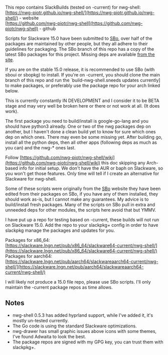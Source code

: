 
This repo contains SlackBuilds (tested on -current) for nwg-shell:  
[https://nwg-piotr.github.io/nwg-shell/](https://nwg-piotr.github.io/nwg-shell/) - website  
[https://github.com/nwg-piotr/nwg-shell](https://github.com/nwg-piotr/nwg-shell) - github  

Scripts for Slackware 15.0 have been submitted to [SBo](https://slackbulds.org), over half of the
packages are maintained by other people, but they all adhere to their guidelines for packaging.
The SBo branch of this repo has a copy of the latest SBo packages for this project. Missing deps
are available [from the site](https://slackbuilds.org). 

If you are on the stable 15.0 release, it is recommended to use SBo (with sboui or sbopkg) to install. 
If you're on -current, you should clone the main branch of this repo and run the `build-nwg-shell.sneeds updates currently]
 to make packages, or preferably use the package repo for your arch linked below.

This is currently constantly IN DEVELOPMENT and I consider it to be BETA stage and may very well be broken
here or there or not work at all. (It does work).

The first package you need to build/install is google-go-lang and you should have python3 already.
One or two of the nwg packages dep on another, but I haven't done a clean build yet to know for
sure which ones dep on which ones. There may even be some missing yet. After building go, install
all the python deps, then all other apps (following deps as much as you can) and the nwg-* ones
last.

Follow  [https://github.com/nwg-piotr/nwg-shell/wiki](https://github.com/nwg-piotr/nwg-shell/wiki) 
this doc skipping any Arch-based info for initial setup. We don't have the AUR or baph on Slackware,
so you won't get those features. Only time will tell if I create an alternative for Slackware for
nwg-shell.

Some of these scripts were originally from the [SBo](https://slackbuilds.org) website they
have been edited from their packages on SBo, if you have any of them installed, they should work
as-is, but I cannot make any guarantees. My advice is to build/install fresh packages. Many of the scripts
on SBo pull in extra and unneeded deps for other modules, the scripts here avoid that but YMMV.

I have put up a repo for testing based on -current, these builds will not run on Slackware
15.0. Add the repo to your slackpkg+ config in order to have slackpkg manage the packages and
updates for you.  

Packages for x86_64:  
[https://slackware.lngn.net/pub/x86_64/slackware64-current/nwg-shell/](https://slackware.lngn.net/pub/x86_64/slackware64-current/nwg-shell/)  
Packages for aarch64:  
[https://slackware.lngn.net/pub/aarch64/slackwareaarch64-current/nwg-shell/](https://slackware.lngn.net/pub/aarch64/slackwareaarch64-current/nwg-shell/)  

I will likely not produce a 15.0 file repo, please use SBo scripts. I'll only maintain the -current package repos as time allows.  
## Notes

* nwg-shell 0.5.3 has added hyprland support, while I've added it, it's mostly un-tested currently.  
* The Go code is using the standard Slackware optimizations.  
* nwg-drawer has small graphic issues above icons with some themes, I've found Adwaita to look the best.  
* The package repos are signed with my GPG key, you can trust them with slackpkg+.  
